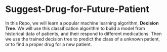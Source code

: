 # Suggest-Drug-for-Future-Patient
In this Repo, we will learn a popular machine learning algorithm, <b>Decision Tree</b>. 
We will use this classification algorithm to build a model from historical data of patients, and their respond to different medications. 
Then we use the trained decision tree to predict the class of a unknown patient, or to find a proper drug for a new patient.
